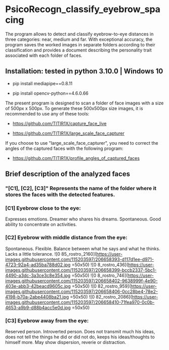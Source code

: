 # PsicoRecogn_classify_eyebrow_spacing
The program allows to detect and classify eyebrow-to-eye distances in three categories: near, medium and far. With exceptional accuracy, the program saves the worked images in separate folders according to their classification and provides a document describing the personality trait associated with each folder of faces.

## Installation: tested in python 3.10.0 | Windows 10

- pip install mediapipe==0.8.11

- pip install opencv-python==4.6.0.66


The present program is designed to scan a folder of face images with a size of 500px x 500px. To generate these 500x500px size images, it is recommended to use any of these tools:
- https://github.com/TITIR1X/capture_face_live

- https://github.com/TITIR1X/large_scale_face_capturer

If you choose to use "large_scale_face_capturer", you need to correct the angles of the captured faces with the following program:

- https://github.com/TITIR1X/profile_angles_of_captured_faces

## Brief description of the analyzed faces
### "[C1], [C2], [C3]" Represents the name of the folder where it stores the faces with the detected features.

### [C1] Eyebrow close to the eye:
Expresses emotions.
Dreamer who shares his dreams.
Spontaneous.
Good ability to concentrate on activities.

### [C2] Eyebrow with middle distance from the eye:
Spontaneous.
Flexible.
Balance between what he says and what he thinks.
Lacks a little tolerance.
![0 85_rostro_2160](https://user-images.githubusercontent.com/115203597/206658393-d117d1ee-d971-4723-92a4-ad35ba788d02.jpg =50x50)
![0 8_rostro_436](https://user-images.githubusercontent.com/115203597/206658399-bccb2337-5bc1-4490-a3dc-3a3ce3c8e354.jpg =50x50)
![0 8_rostro_746](https://user-images.githubusercontent.com/115203597/206658402-9638999f-4e90-403e-abb3-42beacd9605c.jpg =50x50)
![0 82_rostro_959](https://user-images.githubusercontent.com/115203597/206658406-0cc28be4-78e2-4198-b70a-2abe4408ba21.jpg =50x50)
![0 82_rostro_2086](https://user-images.githubusercontent.com/115203597/206658410-71fea970-0c0b-4653-a9b9-d88b4acc5e0d.jpg =50x50)


### [C3] Eyebrow away from the eye:
Reserved person.
Introverted person.
Does not transmit much his ideas, does not tell the things he did or did not do, keeps his ideas/thoughts to himself more.
May show dispersion, reverie or distraction.
